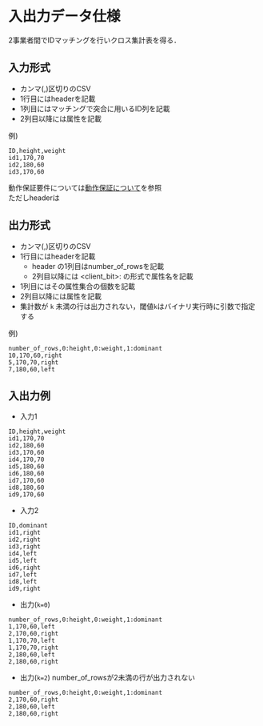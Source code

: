 # 入出力データ仕様
2事業者間でIDマッチングを行いクロス集計表を得る．

## 入力形式

- カンマ(,)区切りのCSV
- 1行目にはheaderを記載
- 1列目にはマッチングで突合に用いるID列を記載
- 2列目以降には属性を記載

例)
```csv
ID,height,weight
id1,170,70
id2,180,60
id3,170,60
```

動作保証要件については[動作保証について](guarantee.md)を参照  
ただしheaderは

## 出力形式
- カンマ(,)区切りのCSV
- 1行目にはheaderを記載
    - header の1列目はnumber_of_rowsを記載
    - 2列目以降には <client_bit>:<attribute> の形式で属性名を記載
- 1列目にはその属性集合の個数を記載
- 2列目以降には属性を記載
- 集計数が `k` 未満の行は出力されない，閾値`k`はバイナリ実行時に引数で指定する

例)
```csv
number_of_rows,0:height,0:weight,1:dominant
10,170,60,right
5,170,70,right
7,180,60,left
```

## 入出力例
- 入力1 
```
ID,height,weight
id1,170,70
id2,180,60
id3,170,60
id4,170,70
id5,180,60
id6,180,60
id7,170,60
id8,180,60
id9,170,60
```

- 入力2
```
ID,dominant
id1,right
id2,right
id3,right
id4,left
id5,left
id6,right
id7,left
id8,left
id9,right
```

- 出力(`k=0`)
```
number_of_rows,0:height,0:weight,1:dominant
1,170,60,left
2,170,60,right
1,170,70,left
1,170,70,right
2,180,60,left
2,180,60,right
```
- 出力(`k=2`)
number_of_rowsが2未満の行が出力されない
```
number_of_rows,0:height,0:weight,1:dominant
2,170,60,right
2,180,60,left
2,180,60,right
```